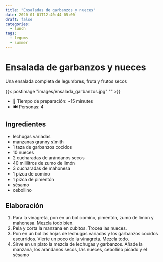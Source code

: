 ```yaml
---
title: "Ensaladas de garbanzos y nueces"
date: 2020-01-01T12:40:44-05:00
draft: false
categories: 
  - lunch
tags: 
  - legums 
  - summer
---
```


# Ensalada de garbanzos y nueces

Una ensalada completa de legumbres, fruta y frutos secos

{{< postimage "images/ensalada_garbanzos.jpg" "" >}}

- 🍳 Tiempo de preparación: ~15 minutes
- 🍽️  Personas: 4

## Ingredientes

- lechugas variadas
- manzanas granny s]mith
- 1 taza de garbanzos cocidos
- 10 nueces
- 2 cucharadas de arándanos secos
- 40 mililitros de zumo de limón
- 3 cucharadas de mahonesa
- 1 pizca de comino
- 1 pizca de pimentón
- sésamo
- cebollino

## Elaboración 

1. Para la vinagreta, pon en un bol comino, pimentón, zumo de limón y mahonesa. Mezcla todo bien.
2. Pela y corta la manzana en cubitos. Trocea las nueces.
3. Pon en un bol las hojas de lechugas variadas y los garbanzos cocidos escurridos. Vierte un poco de la vinagreta. Mezcla todo.
4. Sirve en un plato la mezcla de lechugas y garbanzos. Añade la manzana, los arándanos secos, las nueces, cebollino picado y el sésamo

